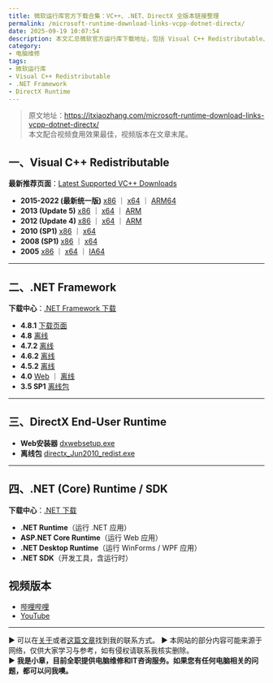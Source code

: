 ```yaml
---
title: 微软运行库官方下载合集：VC++、.NET、DirectX 全版本链接整理
permalink: /microsoft-runtime-download-links-vcpp-dotnet-directx/
date: 2025-09-19 10:07:54
description: 本文汇总微软官方运行库下载地址，包括 Visual C++ Redistributable、.NET Framework、DirectX 及 .NET Runtime，提供各版本直达链接，方便开发者与系统管理员快速获取所需组件。
category:
- 电脑维修
tags:
- 微软运行库
- Visual C++ Redistributable
- .NET Framework
- DirectX Runtime
---
```


> 原文地址：<https://itxiaozhang.com/microsoft-runtime-download-links-vcpp-dotnet-directx/>  
> 本文配合视频食用效果最佳，视频版本在文章末尾。   


## 一、Visual C++ Redistributable

**最新推荐页面**：[Latest Supported VC++ Downloads](https://learn.microsoft.com/en-us/cpp/windows/latest-supported-vc-redist?view=msvc-170)

* **2015-2022 (最新统一版)**
  [x86](https://aka.ms/vs/17/release/vc_redist.x86.exe) ｜ [x64](https://aka.ms/vs/17/release/vc_redist.x64.exe) ｜ [ARM64](https://aka.ms/vs/17/release/vc_redist.arm64.exe)
* **2013 (Update 5)**
  [x86](https://download.microsoft.com/download/2/E/6/2E61CFA4-993B-4DD4-91DA-3737CD5CD6E3/vcredist_x86.exe) ｜ [x64](https://download.microsoft.com/download/2/E/6/2E61CFA4-993B-4DD4-91DA-3737CD5CD6E3/vcredist_x64.exe) ｜ [ARM](https://download.microsoft.com/download/2/E/6/2E61CFA4-993B-4DD4-91DA-3737CD5CD6E3/vcredist_arm.exe)
* **2012 (Update 4)**
  [x86](https://download.microsoft.com/download/1/6/B/16B06F60-3B20-4FF2-B699-5E9B7962F9AE/VSU_4/vcredist_x86.exe) ｜ [x64](https://download.microsoft.com/download/1/6/B/16B06F60-3B20-4FF2-B699-5E9B7962F9AE/VSU_4/vcredist_x64.exe) ｜ [ARM](https://download.microsoft.com/download/1/6/B/16B06F60-3B20-4FF2-B699-5E9B7962F9AE/VSU_4/vcredist_arm.exe)
* **2010 (SP1)**
  [x86](https://download.microsoft.com/download/1/6/5/165255E7-1014-4D0A-B094-B6A430A6BFFC/vcredist_x86.exe) ｜ [x64](https://download.microsoft.com/download/1/6/5/165255E7-1014-4D0A-B094-B6A430A6BFFC/vcredist_x64.exe)
* **2008 (SP1)**
  [x86](https://download.microsoft.com/download/5/D/8/5D8C65CB-C849-4025-8E95-C3966CAFD8AE/vcredist_x86.exe) ｜ [x64](https://download.microsoft.com/download/5/D/8/5D8C65CB-C849-4025-8E95-C3966CAFD8AE/vcredist_x64.exe)
* **2005**
  [x86](https://download.microsoft.com/download/8/B/4/8B42259F-5D70-43F4-AC2E-4B208FD8D66A/vcredist_x86.EXE) ｜ [x64](https://download.microsoft.com/download/8/B/4/8B42259F-5D70-43F4-AC2E-4B208FD8D66A/vcredist_x64.EXE) ｜ [IA64](https://download.microsoft.com/download/8/B/4/8B42259F-5D70-43F4-AC2E-4B208FD8D66A/vcredist_IA64.EXE)

---

## 二、.NET Framework

**下载中心**：[.NET Framework 下载](https://dotnet.microsoft.com/download/dotnet-framework)

* **4.8.1** [下载页面](https://dotnet.microsoft.com/en-us/download/dotnet-framework/net481)
* **4.8** [离线](https://support.microsoft.com/en-us/topic/microsoft-net-framework-4-8-offline-installer-for-windows-9d23f658-3b97-68ab-d013-aa3c3e7495e0)
* **4.7.2** [离线](https://download.microsoft.com/download/6/E/4/6E48E8AB-DC00-419E-9700-19FFC7A0CAFE/NDP472-KB4054530-x86-x64-AllOS-ENU.exe)
* **4.6.2** [离线](https://download.microsoft.com/download/F/9/4/F942F07D-F26F-4F30-B4E3-EBD54FABA377/NDP462-KB3151800-x86-x64-AllOS-ENU.exe)
* **4.5.2** [离线](https://download.microsoft.com/download/E/2/1/E21644B5-2DF2-47C2-91BD-63C560427900/NDP452-KB2901907-x86-x64-AllOS-ENU.exe)
* **4.0** [Web](https://download.microsoft.com/download/1/B/4/1B4DE605-8378-47DA-8F73-778B39C5E51F/dotNetFx40_Full_setup.exe) ｜ [离线](https://download.microsoft.com/download/9/5/A/95A9616B-7A37-4AF6-BC36-D6EA96C8DAAE/dotNetFx40_Full_x86_x64.exe)
* **3.5 SP1** [离线包](https://download.microsoft.com/download/2/0/E/20E90413-712F-438C-988E-FDAA79A8AC3D/dotnetfx35.exe)

---

## 三、DirectX End-User Runtime

* **Web安装器** [dxwebsetup.exe](https://www.microsoft.com/en-us/download/details.aspx?id=35)
* **离线包** [directx\_Jun2010\_redist.exe](https://download.microsoft.com/download/8/4/A/84A35BF1-DAFE-4AE8-82AF-AD2AE20B6B14/directx_Jun2010_redist.exe)

---

## 四、.NET (Core) Runtime / SDK

**下载中心**：[.NET 下载](https://dotnet.microsoft.com/download)

* **.NET Runtime**（运行 .NET 应用）
* **ASP.NET Core Runtime**（运行 Web 应用）
* **.NET Desktop Runtime**（运行 WinForms / WPF 应用）
* **.NET SDK**（开发工具，含运行时）


## 视频版本

- [哔哩哔哩](https://space.bilibili.com/3546607630944387)
- [YouTube](https://www.youtube.com/@itxiaozhang)

---
▶ 可以在[关于](https://itxiaozhang.com/about/)或者[这篇文章](https://itxiaozhang.com/about-computer-repair-services-with-me/)找到我的联系方式。
▶ 本网站的部分内容可能来源于网络，仅供大家学习与参考，如有侵权请联系我核实删除。  
▶ **我是小章，目前全职提供电脑维修和IT咨询服务。如果您有任何电脑相关的问题，都可以问我噢。**  
